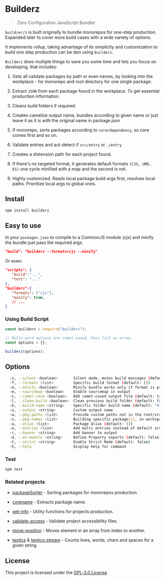 # Builderz

> Zero Configuration JavaScript Bundler

`build/er/z` is built originally to bundle monorepos for one-step production.
Expanded later to cover more build cases with a wide variety of options.

It implements rollup, taking advantage of its simplicity and customization to
build one step production can be don using `builderz`.

`Builderz` does multiple things to save you some time and lets you focus on developing,
that includes:

1. Gets all validate packages by path or even names, by looking into the workplace - for monorepo
   and root directory for one single package.

2. Extract `JSON` from each package found in the workplace. To get essential
   production information.

3. Cleans build folders if required.

4. Creates camelize output name, bundles according to given name or just leave
   it as it is with the original name in package.json

5. If monorepo, sorts packages according to `core/dependency`, so core comes first
   and so on.

6. Validate entries and aut-detect if `src/entry` or `./entry`

7. Creates a distension path for each project found.

8. If there's no targeted format, it generates default formats `(CJS, UMD, ES)`
   one cycle minified with a map and the second is not.

9. Highly customized. Reads local package build args first, resolves local paths. Prioritize
   local args to global ones.

## Install

```bash
npm install builderz
```

## Easy to use

In your `packages.json` to compile to a CommonJS module (cjs) and minify the
bundle just pass the required args.

```json
"build": "builderz --formats=cjs --minify"
```

Or even:

```json
"scripts": {
   "build":"...",
   "test": "..."
},
"builderz":{
   "formats": ["cjs"],
   "minify": true,
   // ...
}
```

### Using Build Script

```js
const builderz = require("builderz");

// Multi-word options are camel-cased. Pass list as array.
const options = {};

builderz(options);
```

## Options

```bash
  -s, --silent <boolean>       Silent mode, mutes build massages (default: true)
  -f, --formats <list>         Specific build format (default: [])
  -m, --minify <boolean>       Minify bundle works only if format is provided (default: false)
  -m, --sourcemap <boolean>    Enable sourcemap in output
  -c, --camel-case <boolean>   Add camel-cased output file (default: true)
  -l, --clean-build <boolean>  Clean previous build folder (default: false)
  -b, --build-name <string>    Specific folder build name (default: "dist")
  -o, --output <string>        Custom output name
  -w, --pkg-paths <list>       Provide custom paths not in the root/src (default: [])
  -n, --pkg-names <list>       Building specific package[s], in workspace (default: [])
  -a, --alias <list>           Package Alias (default: [])
  -e, --entries <list>         Add multi entries instead of default src/index. (default: [])
  -r, --banner <string>        Add banner to output
  -d, --es-module <string>     Define Property exports (default: false)
  -t, --strict <string>        Enable Strict Mode (default: false)
  -h, --help                   display help for command
```

### Test

```sh
npm test
```

### Related projects

- [packageSorter](https://github.com/jalal246/packageSorter) - Sorting packages
  for monorepos production.

- [corename](https://github.com/jalal246/corename) - Extracts package name.

- [get-info](https://github.com/jalal246/get-info) - Utility functions for
  projects production.

- [validate-access](https://github.com/jalal246/validate-access) - Validate project accessibility files.

- [move-position](https://github.com/jalal246/move-position) - Moves element in
  an array from index to another.

- [textics](https://github.com/jalal246/textics) & [textics-stream](https://github.com/jalal246/textics-stream) - Counts lines, words, chars and spaces for a given string.

## License

This project is licensed under the [GPL-3.0 License](https://github.com/jalal246/builderz/blob/master/LICENSE)
